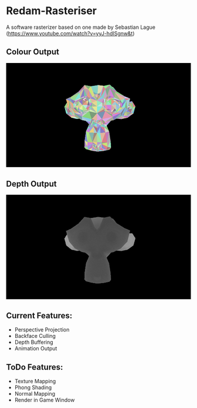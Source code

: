 # Redam-Rasteriser
A software rasterizer based on one made by Sebastian Lague (https://www.youtube.com/watch?v=yyJ-hdISgnw&t)
## Colour Output
![alt text](https://github.com/redisitic/Redam-Rasteriser/blob/master/gitImages/gitRender.gif)
## Depth Output
![alt text](https://github.com/redisitic/Redam-Rasteriser/blob/master/gitImages/gitDepth.gif)

## Current Features:
- Perspective Projection
- Backface Culling
- Depth Buffering
- Animation Output

## ToDo Features:
- Texture Mapping
- Phong Shading
- Normal Mapping
- Render in Game Window